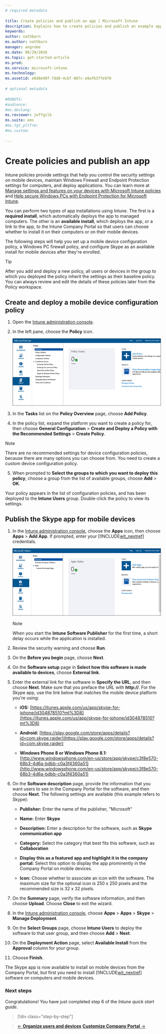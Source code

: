 ```yaml
---
# required metadata

title: Create policies and publish an app | Microsoft Intune
description: Explains how to create policies and publish an example app for your Intune subscription
keywords:
author: nathbarn
ms.author: nathbarn
manager: angrobe
ms.date: 08/29/2016
ms.topic: get-started-article
ms.prod:
ms.service: microsoft-intune
ms.technology:
ms.assetid: e0d8e98f-7dd8-4cbf-887c-a9af63ffe970

# optional metadata

#ROBOTS:
#audience:
#ms.devlang:
ms.reviewer: jeffgilb
ms.suite: ems
#ms.tgt_pltfrm:
#ms.custom:

---
```


# Create policies and publish an app
Intune policies provide settings that help you control the security settings on mobile devices, maintain Windows Firewall and Endpoint Protection settings for computers, and deploy applications. You can learn more at [Manage settings and features on your devices with Microsoft Intune policies](/Intune/deploy-use/manage-settings-and-features-on-your-devices-with-microsoft-intune-policies) and [Help secure Windows PCs with Endpoint Protection for Microsoft Intune](/Intune/deploy-use/help-secure-windows-pcs-with-endpoint-protection-for-microsoft-intune).

You can perform two types of app installations using Intune. The first is a **required install**, which automatically deploys the app to managed computers. The other is an **available install**, which deploys the app, or a link to the app, to the Intune Company Portal so that users can choose whether to install it on their computers or on their mobile devices.

The following steps will help you set up a mobile device configuration policy, a Windows PC firewall policy, and configure Skype as an available install for mobile devices after they're enrolled.

> [!TIP]
> After you add and deploy a new policy, all users or devices in the group to which you deployed the policy inherit the settings as their baseline policy. You can always review and edit the details of these policies later from the Policy workspace.


## Create and deploy a mobile device configuration policy

1.  Open the [Intune administration console](https://manage.microsoft.com/).

2.  In the left pane, choose the **Policy** icon.

	![admin-console-policy-workspace](./media/policy.png)

3.  In the **Tasks** list on the **Policy Overview** page, choose **Add Policy**.

4.  In the policy list, expand the platform you want to create a policy for, then choose **General Configuration** > **Create and Deploy a Policy with the Recommended Settings** > **Create Policy**.

> [!NOTE]
> There are no recommended settings for device configuration policies, because there are many options you can choose from. You need to create a custom device configuration policy.


5.  When prompted to **Select the groups to which you want to deploy this policy**, choose a group from the list of available groups, choose **Add** > **OK**.

Your policy appears in the list of configuration policies, and has been deployed to the **Intune Users** group. Double-click the policy to view its settings.

## Publish the Skype app for mobile devices

1.  In the [Intune administration console](https://manage.microsoft.com/), choose the **Apps** icon, then choose **Apps** > **Add App**. If prompted, enter your [!INCLUDE[wit_nextref](../includes/wit_nextref_md.md)] credentials.

	![admin-console-apps-workspace](./media/apps.png)

    > [!NOTE]
    > When you start the **Intune Software Publisher** for the first time, a short delay occurs while the application is installed.

2.  Review the security warning and choose **Run**.

3.  On the **Before you begin** page, choose **Next**.

4.  On the **Software setup** page in **Select how this software is made available to devices**, choose **External link**.

5.  Enter the external link for the software in **Specify the URL**, and then choose **Next**. Make sure that you preface the URL with **http://**. For the Skype app, use the link below that matches the mobile device platform you're using:

    -   **iOS:**   [https://itunes.apple.com/us/app/skype-for-iphone/id304878510?mt%3D8](https://itunes.apple.com/us/app/skype-for-iphone/id304878510?mt%3D8)

    -   **Android:**  [https://play.google.com/store/apps/details?id=com.skype.raider](https://play.google.com/store/apps/details?id=com.skype.raider)

    -   **Windows Phone 8 or Windows Phone 8.1:**  [http://www.windowsphone.com/en-us/store/app/skype/c3f8e570-68b3-4d6a-bdbb-c0a3f4360a51](http://www.windowsphone.com/en-us/store/app/skype/c3f8e570-68b3-4d6a-bdbb-c0a3f4360a51)

6.  On the **Software description** page, provide the information that you want users to see in the Company Portal for the software, and then choose **Next**. The following settings are available (this example refers to Skype):

    -   **Publisher:** Enter the name of the publisher, "Microsoft"

    -   **Name:** Enter **Skype**

    -   **Description:** Enter a description for the software, such as **Skype communication app**

    -   **Category:** Select the category that best fits this software, such as **Collaboration**

    -   **Display this as a featured app and highlight it in the company portal:** Select this option to display the app prominently in the Company Portal on mobile devices.

    -   **Icon:** Choose whether to associate an icon with the software. The maximum size for the optional icon is 250 x 250 pixels and the recommended size is 32 x 32 pixels.

7.  On the **Summary** page, verify the software information, and then choose **Upload**. Choose **Close** to exit the wizard.

8.  In the [Intune administration console](https://manage.microsoft.com/), choose **Apps** > **Apps** > **Skype** > **Manage Deployment**.

9. On the **Select Groups** page, choose **Intune Users** to deploy the software to that user group, and then choose **Add** > **Next**.

10. On the **Deployment Action** page, select **Available Install** from the **Approval** column for your group.

11. Choose **Finish**.

The Skype app is now available to install on mobile devices from the Company Portal, but first you need to install [!INCLUDE[wit_nextref](../includes/wit_nextref_md.md)] software on computers and mobile devices.


### Next steps
Congratulations! You have just completed step 6 of the *Intune quick start guide*.

>[!div class="step-by-step"]

>[&larr; **Organize users and devices**](.\start-with-a-paid-subscription-to-microsoft-intune-step-5.md)       [**Customize Company Portal** &rarr;](.\start-with-a-paid-subscription-to-microsoft-intune-step-7.md)  
